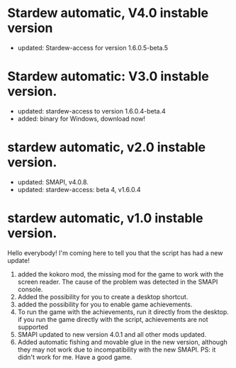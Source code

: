 # Stardew automatic, V4.0 instable version
* updated: Stardew-access for version 1.6.0.5-beta.5 

# Stardew automatic: V3.0 instable version.
* updated: stardew-access to version 1.6.0.4-beta.4
* added: binary for Windows, download now!

# stardew automatic, v2.0 instable version.
* updated: SMAPI, v4.0.8.
* updated: stardew-access: beta 4, v1.6.0.4

# stardew automatic, v1.0 instable version.
Hello everybody! I'm coming here to tell you that the script has had a new update!
1. added the kokoro mod, the missing mod for the game to work with the screen reader.
The cause of the problem was detected in the SMAPI console.
2. Added the possibility for you to create a desktop shortcut.
3. added the possibility for you to enable game achievements.
4. To run the game with the achievements, run it directly from the desktop.
if you run the game directly with the script, achievements are not supported
5. SMAPI updated to new version 4.0.1 and all other mods updated.
6. Added automatic fishing and movable glue in the new version, although they may not work due to incompatibility with the new SMAPI.
PS: it didn't work for me.
Have a good game.